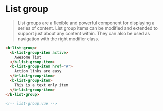 # List group

> List groups are a flexible and powerful component for displaying a series of content.
  List group items can be modified and extended to support just about any content within.
  They can also be used as navigation with the right modifier class.

```html
<b-list-group>
  <b-list-group-item active>
    Awesome list
  </b-list-group-item>
  <b-list-group-item href="#">
    Action links are easy
  </b-list-group-item>
  <b-list-group-item>
    This is a text only item
  </b-list-group-item>
</b-list-group>

<!-- list-group.vue -->
```
